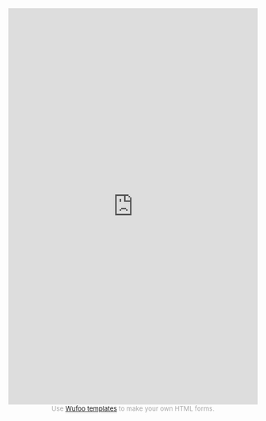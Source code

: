 <iframe height="800" allowTransparency="true" frameborder="0" scrolling="no" style="width:100%;border:none"  src="https://fghny.wufoo.com/embed/m86guap1cg0w8o/"><a href="https://fghny.wufoo.com/forms/m86guap1cg0w8o/">Fill out my Wufoo form!</a></iframe><div id="wuf-adv" style="font-family:inherit;font-size: small;color:#a7a7a7;text-align:center;display:block;">Use <a href="http://www.wufoo.com/gallery/templates/">Wufoo templates</a> to make your own HTML forms.

